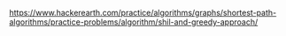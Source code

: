 https://www.hackerearth.com/practice/algorithms/graphs/shortest-path-algorithms/practice-problems/algorithm/shil-and-greedy-approach/
